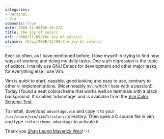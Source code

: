 ```yaml
---
categories:
- Personal
- Vim
comments: true
date: 2008-11-09T00:39:27Z
title: The joy of colors
url: /2008/11/09/the-joy-of-colors/
aliases: /blog/2008/11/09/the-joy-of-colors/
---
```


Ever so often, as I have mentioned before, I lose myself in trying to
find new ways of working and doing my daily tasks.  One such digression
is the topic of editors.  I mainly use GNU Emacs for development and
other major tasks, for everything else I use Vim.

Vim is quick to start, capable, good looking and easy to use, contrary
to other vi implementations. (Most notably nvi, which I hate with a
passion!) Today I found a neat colorscheme that works well on terminals
with a black background. It's called 'advantage' and is available from
the [Vim Color Scheme Test][1].

To install, download `advantage.vim` and copy it to your
`/usr/share/vim/vim71/colors/` directory.  Then open a C source file in
vim and type `:colorscheme advantage` to activate it.

Thank you [Shan Leung Maverick Woo][2]! :-) 

[1]: https://web.archive.org/web/20090601001529/http://www.cs.cmu.edu/~maverick/VimColorSchemeTest/
[2]: https://web.archive.org/web/20090601001529/http://www.cs.cmu.edu/~maverick/
